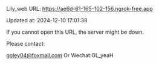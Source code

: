 Lily_web URL: https://ae6d-61-165-102-156.ngrok-free.app

Updated at: 2024-12-10 17:01:38

If you cannot open this URL, the server might be down.

Please contact: 

goley04@foxmail.com Or Wechat:GL_yeaH